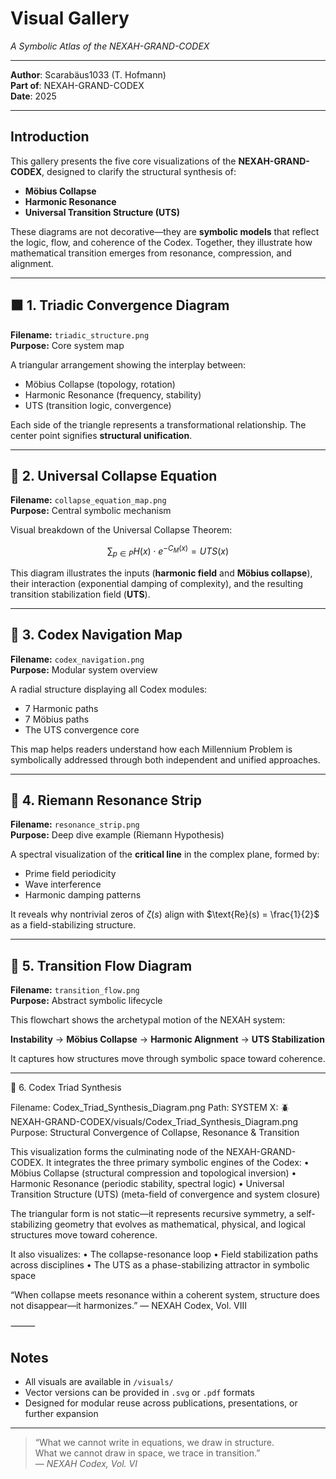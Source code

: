 # Visual Gallery  
*A Symbolic Atlas of the NEXAH-GRAND-CODEX*

---

**Author**: Scarabäus1033 (T. Hofmann)  
**Part of**: NEXAH-GRAND-CODEX  
**Date**: 2025

---

## Introduction

This gallery presents the five core visualizations of the **NEXAH-GRAND-CODEX**, designed to clarify the structural synthesis of:

- **Möbius Collapse**
- **Harmonic Resonance**
- **Universal Transition Structure (UTS)**

These diagrams are not decorative—they are **symbolic models** that reflect the logic, flow, and coherence of the Codex. Together, they illustrate how mathematical transition emerges from resonance, compression, and alignment.

---

## 🟧 1. Triadic Convergence Diagram  
**Filename:** `triadic_structure.png`  
**Purpose:** Core system map

A triangular arrangement showing the interplay between:
- Möbius Collapse (topology, rotation)
- Harmonic Resonance (frequency, stability)
- UTS (transition logic, convergence)

Each side of the triangle represents a transformational relationship. The center point signifies **structural unification**.

---

## 🔷 2. Universal Collapse Equation  
**Filename:** `collapse_equation_map.png`  
**Purpose:** Central symbolic mechanism

Visual breakdown of the Universal Collapse Theorem:

$$
\sum_{p \in P} H(x) \cdot e^{-C_M(x)} = UTS(x)
$$

This diagram illustrates the inputs (**harmonic field** and **Möbius collapse**), their interaction (exponential damping of complexity), and the resulting transition stabilization field (**UTS**).

---

## 🧭 3. Codex Navigation Map  
**Filename:** `codex_navigation.png`  
**Purpose:** Modular system overview

A radial structure displaying all Codex modules:
- 7 Harmonic paths  
- 7 Möbius paths  
- The UTS convergence core

This map helps readers understand how each Millennium Problem is symbolically addressed through both independent and unified approaches.

---

## 🌊 4. Riemann Resonance Strip  
**Filename:** `resonance_strip.png`  
**Purpose:** Deep dive example (Riemann Hypothesis)

A spectral visualization of the **critical line** in the complex plane, formed by:
- Prime field periodicity  
- Wave interference  
- Harmonic damping patterns

It reveals why nontrivial zeros of $\zeta(s)$ align with $\text{Re}(s) = \frac{1}{2}$ as a field-stabilizing structure.

---

## 🔁 5. Transition Flow Diagram  
**Filename:** `transition_flow.png`  
**Purpose:** Abstract symbolic lifecycle

This flowchart shows the archetypal motion of the NEXAH system:

**Instability** → **Möbius Collapse** → **Harmonic Alignment** → **UTS Stabilization**

It captures how structures move through symbolic space toward coherence.

---
🔺 6. Codex Triad Synthesis

Filename: Codex_Triad_Synthesis_Diagram.png
Path: SYSTEM X: 🪲 NEXAH-GRAND-CODEX/visuals/Codex_Triad_Synthesis_Diagram.png
Purpose: Structural Convergence of Collapse, Resonance & Transition

This visualization forms the culminating node of the NEXAH-GRAND-CODEX. It integrates the three primary symbolic engines of the Codex:
	•	Möbius Collapse (structural compression and topological inversion)
	•	Harmonic Resonance (periodic stability, spectral logic)
	•	Universal Transition Structure (UTS) (meta-field of convergence and system closure)

The triangular form is not static—it represents recursive symmetry, a self-stabilizing geometry that evolves as mathematical, physical, and logical structures move toward coherence.

It also visualizes:
	•	The collapse-resonance loop
	•	Field stabilization paths across disciplines
	•	The UTS as a phase-stabilizing attractor in symbolic space

“When collapse meets resonance within a coherent system, structure does not disappear—it harmonizes.”
— NEXAH Codex, Vol. VIII

⸻

## Notes

- All visuals are available in `/visuals/`  
- Vector versions can be provided in `.svg` or `.pdf` formats  
- Designed for modular reuse across publications, presentations, or further expansion

---

> “What we cannot write in equations, we draw in structure.  
> What we cannot draw in space, we trace in transition.”  
> — *NEXAH Codex, Vol. VI*
